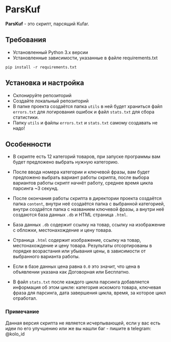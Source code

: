 # ParsKuf

**ParsKuf** - это скрипт, парсящий Kufar.
## Требования
- Установленный Python 3.x версии
- Установленные зависимости, указанные в файле requirements.txt 
```
pip install -r requirements.txt
```

## Установка и настройка
- Склонируйте репозиторий
- Создайте локальный репозиторий
- В папке проекта создаётся папка `utils` в ней будет храниться файл `errors.txt` для логирования ошибок и файл `stats.txt` для сбора статистики.
- Папку `utils` и файлы `errors.txt` и `stats.txt` самому создавать не надо!


## Особенности
- В скрипте есть 12 категорий товаров, при запуске программы вам будет предложено выбрать нужную категорию.
  
- После ввода номера категории и ключевой фразы, вам будет предложено выбрать вариант работы скрипта, после выбора вариантов работы скрипт начнёт работу, среднее время цикла парсинга ~3 секунд.
  
- После окончания работы скрипта в директории проекта создаётся папка `content`, внутри неё создаётся папка с выбранной категорией, внутри создаётся папка с названием ключевой фразы, а внутри неё создаются база данных `.db` и HTML страница `.html`.

- База данных `.db` содержит ссылку на товар, ссылку на изображение с обложки, местонахождение и цену товара.
- Страница `.html` содержит изображение, ссылку на товар, местонахождение и цену товара. Результаты отсортированы в порядке возрастания или убывания цены, в зависимости от выбранного варианта работы.

- Если в базе данных цена равна `0.0` это значит, что цена в объявлении указана как Договорная или Бесплатно.
  
- В файл `stats.txt` после каждого цикла парсинга добавляется информация об этом цикле: категория искомого товара, ключевая фраза для парсинга, дата завершения цикла, время, за которое цикл отработал.


### Примечание 
Данная версия скрипта не является исчерпывающей, если у вас есть идеи по его улучшению или же вы нашли баг - пишите в telegram: <a src='https://t.me/kolo_id'>@kolo_id</a>

